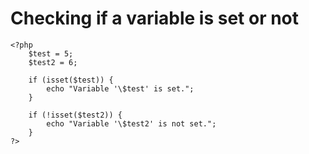 # Checking if a variable is set or not

    <?php
        $test = 5;
        $test2 = 6;

        if (isset($test)) {
            echo "Variable '\$test' is set.";
        }

        if (!isset($test2)) {
            echo "Variable '\$test2' is not set.";
        }
    ?>